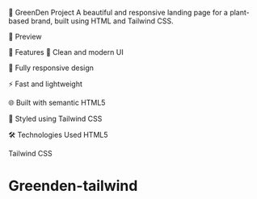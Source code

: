 🌿 GreenDen Project
A beautiful and responsive landing page for a plant-based brand, built using HTML and Tailwind CSS.

📸 Preview

🚀 Features
🌱 Clean and modern UI

📱 Fully responsive design

⚡ Fast and lightweight

🌐 Built with semantic HTML5

🎨 Styled using Tailwind CSS

🛠️ Technologies Used
HTML5

Tailwind CSS

# Greenden-tailwind
